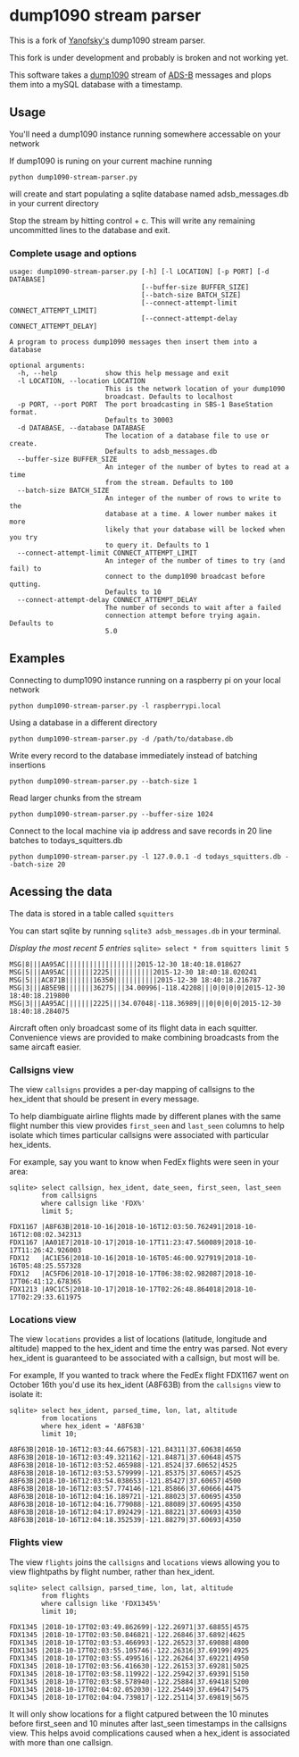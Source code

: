 # dump1090 stream parser

This is a fork of [Yanofsky's](https://github.com/yanofsky/dump1090-stream-parser) dump1090 stream parser.

This fork is under development and probably is broken and not working yet.

This software takes a [dump1090](https://github.com/antirez/dump1090) stream of [ADS-B](https://en.wikipedia.org/wiki/Automatic_dependent_surveillance_%E2%80%93_broadcast) messages and plops them into a mySQL database with a timestamp.

## Usage

You'll need a dump1090 instance running somewhere accessable on your network

If dump1090 is runing on your current machine running

```
python dump1090-stream-parser.py
```

will create and start populating a sqlite database named adsb_messages.db in your current directory

Stop the stream by hitting control + c. This will write any remaining uncommitted lines to the database and exit. 

### Complete usage and options

```
usage: dump1090-stream-parser.py [-h] [-l LOCATION] [-p PORT] [-d DATABASE]
                                 [--buffer-size BUFFER_SIZE]
                                 [--batch-size BATCH_SIZE]
                                 [--connect-attempt-limit CONNECT_ATTEMPT_LIMIT]
                                 [--connect-attempt-delay CONNECT_ATTEMPT_DELAY]

A program to process dump1090 messages then insert them into a database

optional arguments:
  -h, --help            show this help message and exit
  -l LOCATION, --location LOCATION
                        This is the network location of your dump1090
                        broadcast. Defaults to localhost
  -p PORT, --port PORT  The port broadcasting in SBS-1 BaseStation format.
                        Defaults to 30003
  -d DATABASE, --database DATABASE
                        The location of a database file to use or create.
                        Defaults to adsb_messages.db
  --buffer-size BUFFER_SIZE
                        An integer of the number of bytes to read at a time
                        from the stream. Defaults to 100
  --batch-size BATCH_SIZE
                        An integer of the number of rows to write to the
                        database at a time. A lower number makes it more
                        likely that your database will be locked when you try
                        to query it. Defaults to 1
  --connect-attempt-limit CONNECT_ATTEMPT_LIMIT
                        An integer of the number of times to try (and fail) to
                        connect to the dump1090 broadcast before qutting.
                        Defaults to 10
  --connect-attempt-delay CONNECT_ATTEMPT_DELAY
                        The number of seconds to wait after a failed
                        connection attempt before trying again. Defaults to
                        5.0
```

## Examples

Connecting to dump1090 instance running on a raspberry pi on your local network 

```
python dump1090-stream-parser.py -l raspberrypi.local
```

Using a database in a different directory

```
python dump1090-stream-parser.py -d /path/to/database.db
```

Write every record to the database immediately instead of batching insertions 
```
python dump1090-stream-parser.py --batch-size 1
```

Read larger chunks from the stream
```
python dump1090-stream-parser.py --buffer-size 1024
```

Connect to the local machine via ip address and save records in 20 line batches to todays_squitters.db
```
python dump1090-stream-parser.py -l 127.0.0.1 -d todays_squitters.db --batch-size 20
```

## Acessing the data

The data is stored in a table called `squitters`

You can start sqlite by running `sqlite3 adsb_messages.db` in your terminal.

*Display the most recent 5 entries*
`sqlite> select * from squitters limit 5`

```
MSG|8|||AA95AC||||||||||||||||||2015-12-30 18:40:18.018627
MSG|5|||AA95AC|||||||2225|||||||||||2015-12-30 18:40:18.020241
MSG|5|||AC871B|||||||16350|||||||||||2015-12-30 18:40:18.216787
MSG|3|||AB5E9B|||||||36275|||34.00996|-118.42208|||0|0|0|0|2015-12-30 18:40:18.219800
MSG|3|||AA95AC|||||||2225|||34.07048|-118.36989|||0|0|0|0|2015-12-30 18:40:18.284075
```

Aircraft often only broadcast some of its flight data in each squitter. Convenience views are provided to make combining broadcasts from the same aircaft easier. 

### Callsigns view

The view `callsigns` provides a per-day mapping of callsigns to the
hex_ident that should be present in every message.

To help diambiguate airline flights made by different planes with the same flight number this view provides `first_seen` and `last_seen` columns to help isolate which times particular callsigns were associated with particular hex_idents.

For example, say you want to know when FedEx flights were seen in your area:
```
sqlite> select callsign, hex_ident, date_seen, first_seen, last_seen 
        from callsigns 
        where callsign like 'FDX%' 
        limit 5;

FDX1167 |A8F63B|2018-10-16|2018-10-16T12:03:50.762491|2018-10-16T12:08:02.342313
FDX1167 |AA01E7|2018-10-17|2018-10-17T11:23:47.560089|2018-10-17T11:26:42.926003
FDX12   |AC1E56|2018-10-16|2018-10-16T05:46:00.927919|2018-10-16T05:48:25.557328
FDX12   |AC5FD6|2018-10-17|2018-10-17T06:38:02.982087|2018-10-17T06:41:12.678365
FDX1213 |A9C1C5|2018-10-17|2018-10-17T02:26:48.864018|2018-10-17T02:29:33.611975
```

### Locations view

The view `locations` provides a list of locations (latitude, longitude and altitude) mapped to the hex_ident and time the entry was parsed. Not every hex_ident is guaranteed to be associated with a callsign, but most will be.

For example, If you wanted to track where the FedEx flight FDX1167 went on October 16th you'd use its hex_ident (A8F63B) from the `callsigns` view to isolate it:
```
sqlite> select hex_ident, parsed_time, lon, lat, altitude 
        from locations 
        where hex_ident = 'A8F63B' 
        limit 10;

A8F63B|2018-10-16T12:03:44.667583|-121.84311|37.60638|4650
A8F63B|2018-10-16T12:03:49.321162|-121.84871|37.60648|4575
A8F63B|2018-10-16T12:03:52.465988|-121.8524|37.60652|4525
A8F63B|2018-10-16T12:03:53.579999|-121.85375|37.60657|4525
A8F63B|2018-10-16T12:03:54.038653|-121.85427|37.60657|4500
A8F63B|2018-10-16T12:03:57.774146|-121.85866|37.60666|4475
A8F63B|2018-10-16T12:04:16.189721|-121.88023|37.60695|4350
A8F63B|2018-10-16T12:04:16.779088|-121.88089|37.60695|4350
A8F63B|2018-10-16T12:04:17.892429|-121.88221|37.60693|4350
A8F63B|2018-10-16T12:04:18.352539|-121.88279|37.60693|4350
```

### Flights view

The view `flights` joins the `callsigns` and `locations` views allowing you to view flightpaths by flight number, rather than hex_ident.

```
sqlite> select callsign, parsed_time, lon, lat, altitude 
        from flights 
        where callsign like 'FDX1345%' 
        limit 10;

FDX1345 |2018-10-17T02:03:49.862699|-122.26971|37.68855|4575
FDX1345 |2018-10-17T02:03:50.846821|-122.26846|37.6892|4625
FDX1345 |2018-10-17T02:03:53.466993|-122.26523|37.69088|4800
FDX1345 |2018-10-17T02:03:55.105746|-122.26316|37.69199|4925
FDX1345 |2018-10-17T02:03:55.499516|-122.26264|37.69221|4950
FDX1345 |2018-10-17T02:03:56.416630|-122.26153|37.69281|5025
FDX1345 |2018-10-17T02:03:58.119922|-122.25942|37.69391|5150
FDX1345 |2018-10-17T02:03:58.578940|-122.25884|37.69418|5200
FDX1345 |2018-10-17T02:04:02.052030|-122.25449|37.69647|5475
FDX1345 |2018-10-17T02:04:04.739817|-122.25114|37.69819|5675
```

It will only show locations for a flight catpured between the 10 minutes before first_seen and 10 minutes after last_seen timestamps in the callsigns view. This helps avoid complications caused when a hex_ident is associated with more than one callsign.
